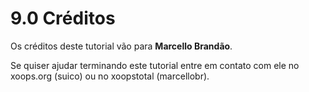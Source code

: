 # 9.0 Créditos

Os créditos deste tutorial vão para **Marcello Brandão**. 

Se quiser ajudar terminando este tutorial entre em contato com ele no xoops.org (suico) ou no xoopstotal (marcellobr).